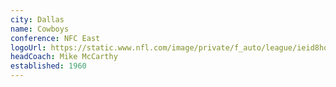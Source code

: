 ```yaml
---
city: Dallas
name: Cowboys
conference: NFC East
logoUrl: https://static.www.nfl.com/image/private/f_auto/league/ieid8hoygzdlmzo0tnf6
headCoach: Mike McCarthy
established: 1960
---
```

